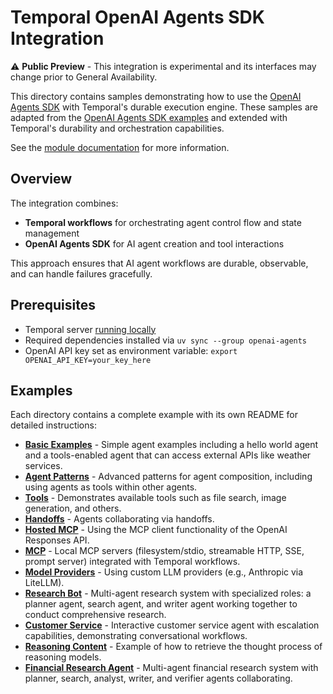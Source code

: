 # Temporal OpenAI Agents SDK Integration

⚠️ **Public Preview** - This integration is experimental and its interfaces may change prior to General Availability.

This directory contains samples demonstrating how to use the [OpenAI Agents SDK](https://github.com/openai/openai-agents-python) with Temporal's durable execution engine.
These samples are adapted from the [OpenAI Agents SDK examples](https://github.com/openai/openai-agents-python/tree/main/examples) and extended with Temporal's durability and orchestration capabilities.

See the [module documentation](https://github.com/temporalio/sdk-python/blob/main/temporalio/contrib/openai_agents/README.md) for more information.

## Overview

The integration combines:
- **Temporal workflows** for orchestrating agent control flow and state management
- **OpenAI Agents SDK** for AI agent creation and tool interactions

This approach ensures that AI agent workflows are durable, observable, and can handle failures gracefully.

## Prerequisites

- Temporal server [running locally](https://docs.temporal.io/cli/server#start-dev)
- Required dependencies installed via `uv sync --group openai-agents`
- OpenAI API key set as environment variable: `export OPENAI_API_KEY=your_key_here`

## Examples

Each directory contains a complete example with its own README for detailed instructions:

- **[Basic Examples](./basic/README.md)** - Simple agent examples including a hello world agent and a tools-enabled agent that can access external APIs like weather services.
- **[Agent Patterns](./agent_patterns/README.md)** - Advanced patterns for agent composition, including using agents as tools within other agents.
- **[Tools](./tools/README.md)** - Demonstrates available tools such as file search, image generation, and others.
- **[Handoffs](./handoffs/README.md)** - Agents collaborating via handoffs.
- **[Hosted MCP](./hosted_mcp/README.md)** - Using the MCP client functionality of the OpenAI Responses API.
- **[MCP](./mcp/README.md)** - Local MCP servers (filesystem/stdio, streamable HTTP, SSE, prompt server) integrated with Temporal workflows.
- **[Model Providers](./model_providers/README.md)** - Using custom LLM providers (e.g., Anthropic via LiteLLM).
- **[Research Bot](./research_bot/README.md)** - Multi-agent research system with specialized roles: a planner agent, search agent, and writer agent working together to conduct comprehensive research.
- **[Customer Service](./customer_service/README.md)** - Interactive customer service agent with escalation capabilities, demonstrating conversational workflows.
- **[Reasoning Content](./reasoning_content/README.md)** - Example of how to retrieve the thought process of reasoning models.
- **[Financial Research Agent](./financial_research_agent/README.md)** - Multi-agent financial research system with planner, search, analyst, writer, and verifier agents collaborating.
